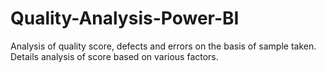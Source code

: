 # Quality-Analysis-Power-BI
Analysis of quality score, defects and errors on the basis of sample taken. Details analysis of score based on various factors.

